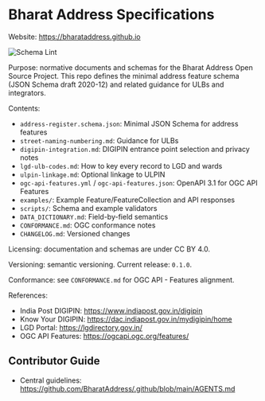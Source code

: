 # Bharat Address Specifications

Website: https://bharataddress.github.io

![Schema Lint](https://github.com/BharatAddress/specs/actions/workflows/schema-lint.yml/badge.svg)

Purpose: normative documents and schemas for the Bharat Address Open Source Project. This repo defines the minimal address feature schema (JSON Schema draft 2020-12) and related guidance for ULBs and integrators.

Contents:
- `address-register.schema.json`: Minimal JSON Schema for address features
- `street-naming-numbering.md`: Guidance for ULBs
- `digipin-integration.md`: DIGIPIN entrance point selection and privacy notes
- `lgd-ulb-codes.md`: How to key every record to LGD and wards
- `ulpin-linkage.md`: Optional linkage to ULPIN
- `ogc-api-features.yml` / `ogc-api-features.json`: OpenAPI 3.1 for OGC API Features
- `examples/`: Example Feature/FeatureCollection and API responses
- `scripts/`: Schema and example validators
- `DATA_DICTIONARY.md`: Field-by-field semantics
- `CONFORMANCE.md`: OGC conformance notes
- `CHANGELOG.md`: Versioned changes

Licensing: documentation and schemas are under CC BY 4.0.

Versioning: semantic versioning. Current release: `0.1.0`.

Conformance: see `CONFORMANCE.md` for OGC API - Features alignment.

References:
- India Post DIGIPIN: https://www.indiapost.gov.in/digipin
- Know Your DIGIPIN: https://dac.indiapost.gov.in/mydigipin/home
- LGD Portal: https://lgdirectory.gov.in/
- OGC API Features: https://ogcapi.ogc.org/features/

## Contributor Guide

- Central guidelines: https://github.com/BharatAddress/.github/blob/main/AGENTS.md
